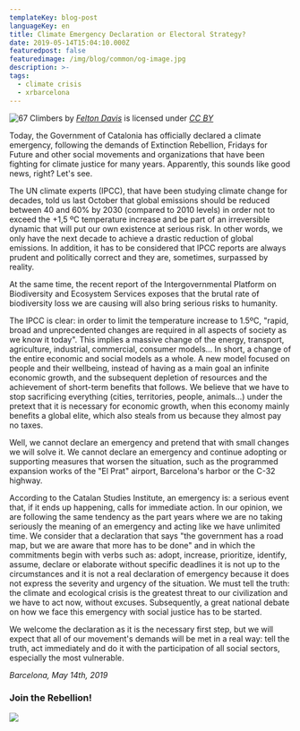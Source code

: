 ```yaml
---
templateKey: blog-post
languageKey: en
title: Climate Emergency Declaration or Electoral Strategy?
date: 2019-05-14T15:04:10.000Z
featuredpost: false
featuredimage: /img/blog/common/og-image.jpg
description: >-
tags:
  - climate crisis
  - xrbarcelona
---
```


![67 Climbers](/img/blog/2019-05-14-declare-emergency-felton-davis.jpg)
 by 
 [*Felton Davis*](https://www.flickr.com/people/106368363@N02) is licensed under 
 [*CC BY*](https://creativecommons.org/licenses/by/2.0/)

Today, the Government of Catalonia has officially declared a climate emergency, following the demands of Extinction Rebellion, Fridays for Future and other social movements and organizations that have been fighting for climate justice for many years. Apparently, this sounds like good news, right? Let's see.

The UN climate experts (IPCC), that have been studying climate change for decades, told us last October that global emissions should be reduced between 40 and 60% by 2030 (compared to 2010 levels) in order not to exceed the +1,5 ºC temperature increase and be part of an irreversible dynamic that will put our own existence at serious risk. In other words, we only have the next decade to achieve a drastic reduction of global emissions. In addition, it has to be considered that IPCC reports are always prudent and politically correct and they are, sometimes, surpassed by reality.

At the same time, the recent report of the Intergovernmental Platform on Biodiversity and Ecosystem Services exposes that the brutal rate of biodiversity loss we are causing will also bring serious risks to humanity.

The IPCC is clear: in order to limit the temperature increase to 1.5ºC, "rapid, broad and unprecedented changes are required in all aspects of society as we know it today". This implies a massive change of the energy, transport, agriculture, industrial, commercial, consumer models... In short, a change of the entire economic and social models as a whole. A new model focused on people and their wellbeing, instead of having as a main goal an infinite economic growth, and the subsequent depletion of resources and the achievement of short-term benefits that follows. We believe that we have to stop sacrificing everything (cities, territories, people, animals...) under the pretext that it is necessary for economic growth, when this economy mainly benefits a global elite, which also steals from us because they almost pay no taxes.

Well, we cannot declare an emergency and pretend that with small changes we will solve it. We cannot declare an emergency and continue adopting or supporting measures that worsen the situation, such as the programmed expansion works of  the "El Prat" airport, Barcelona's harbor or the C-32 highway.

According to the Catalan Studies Institute, an emergency is: a serious event that, if it ends up happening, calls for immediate action. In our opinion, we are following the same tendency as the part years where we are no taking seriously the meaning of an emergency and acting like we have unlimited time. We consider that a declaration that says "the government has a road map, but we are aware that more has to be done" and in which the commitments begin with verbs such as: adopt, increase, prioritize, identify, assume, declare or elaborate without specific deadlines it is not up to the circumstances and it is not a real declaration of emergency because it does not express the severity and urgency of the situation. We must tell the truth: the climate and ecological crisis is the greatest threat to our civilization and we have to act now, without excuses. Subsequently, a great national debate on how we face this emergency with social justice has to be started.

We welcome the declaration as it is the necessary first step, but we will expect that all of our movement's demands will be met in a real way: tell the truth, act immediately and do it with the participation of all social sectors, especially the most vulnerable.

*Barcelona, May 14th, 2019*

### Join the Rebellion!

![](/img/blog/2019-05-14-girl-sign.jpg)
